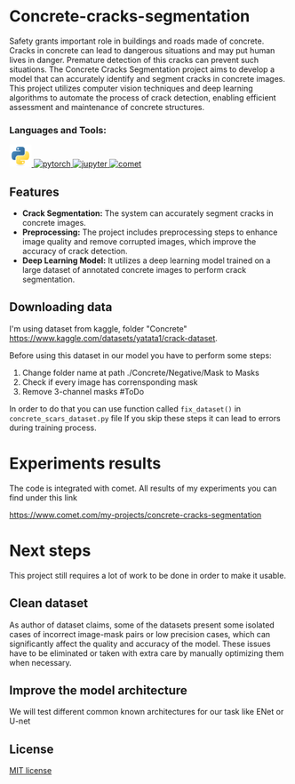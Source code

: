 # Concrete-cracks-segmentation
Safety grants important role in buildings and roads made of concrete. Cracks in concrete can lead to dangerous situations and may put human lives in danger. 
Premature detection of this cracks can prevent such situations. The Concrete Cracks Segmentation project aims to develop a model that can accurately identify and segment cracks in concrete images.
This project utilizes computer vision techniques and deep learning algorithms to automate the process of crack detection, enabling efficient assessment and maintenance of concrete structures.

<h3 align="left">Languages and Tools:</h3>
<p align="left"> 
  <a href="https://www.python.org" target="_blank" rel="noreferrer"> 
    <img src="https://raw.githubusercontent.com/devicons/devicon/master/icons/python/python-original.svg" alt="python" width="40" height="40"/> 
  </a> 
  <a href="https://pytorch.org/" target="_blank" rel="noreferrer"> 
    <img src="https://www.vectorlogo.zone/logos/pytorch/pytorch-icon.svg" alt="pytorch" width="40" height="40"/> 
  </a> 

  <a href="https://jupyter.org" target="_blank" rel="noreferrer"> 
    <img src="https://upload.wikimedia.org/wikipedia/commons/3/38/Jupyter_logo.svg" alt="jupyter" width="40" height="40"/> 
  </a> 
  <a href="https://comet.com" target="_blank" rel="noreferrer"> 
    <img src="https://www.comet.com/site/wp-content/uploads/2022/05/comet-logo.svg" alt="comet" width="40" height="40"/> 
  </a> 
</p>

## Features 
 - **Crack Segmentation:** The system can accurately segment cracks in concrete images.</br>
 - **Preprocessing:** The project includes preprocessing steps to enhance image quality and remove corrupted images, which improve the accuracy of crack detection.</br>
 - **Deep Learning Model:** It utilizes a deep learning model trained on a large dataset of annotated concrete images to perform crack segmentation.</br>
 
## Downloading data
I'm using dataset from kaggle, folder "Concrete"
<a href="https://www.kaggle.com/datasets/yatata1/crack-dataset">https://www.kaggle.com/datasets/yatata1/crack-dataset</a>.

Before using this dataset in our model you have to perform some steps:
1. Change folder name at path ./Concrete/Negative/Mask to Masks
1. Check if every image has corrensponding mask
1. Remove 3-channel masks #ToDo

In order to do that you can use function called ```fix_dataset()``` in ```concrete_scars_dataset.py``` file
If you skip these steps it can lead to errors during training process. 

# Experiments results
The code is integrated with comet. All results of my experiments you can find under this link

<a href="https://www.comet.com/my-projects/concrete-cracks-segmentation/view/new/panels">https://www.comet.com/my-projects/concrete-cracks-segmentation</a>

# Next steps
This project still requires a lot of work to be done in order to make it usable.

## Clean dataset
As author of dataset claims, some of the datasets present some isolated cases of incorrect image-mask pairs or low precision cases, which can significantly affect the quality and accuracy of the model.
These issues have to be eliminated or taken with extra care by manually optimizing them when necessary.

## Improve the model architecture
We will test different common known architectures for our task like ENet or U-net

## License

<a href="https://en.wikipedia.org/wiki/MIT_License">MIT license</a>



